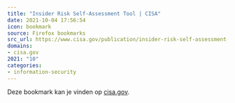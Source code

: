 ```yaml
---
title: "Insider Risk Self-Assessment Tool | CISA"
date: 2021-10-04 17:56:54
icon: bookmark
source: Firefox bookmarks
src_url: https://www.cisa.gov/publication/insider-risk-self-assessment-tool
domains:
- cisa.gov
2021: "10"
categories:
- information-security
---
```

Deze bookmark kan je vinden op [cisa.gov](https://www.cisa.gov/publication/insider-risk-self-assessment-tool).
